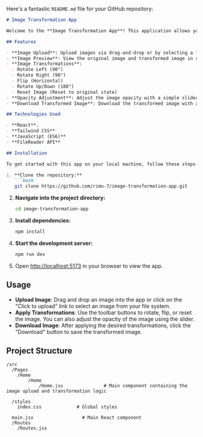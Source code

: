 Here's a fantastic `README.md` file for your GitHub repository:

```markdown
# Image Transformation App

Welcome to the **Image Transformation App**! This application allows you to upload images, apply various transformations (rotate, flip, adjust opacity), and download the transformed image. It also supports drag-and-drop image upload and provides a responsive interface for both desktop and mobile users.

## Features

- **Image Upload**: Upload images via drag-and-drop or by selecting a file using the file input.
- **Image Preview**: View the original image and transformed image in real-time.
- **Image Transformations**:
  - Rotate Left (90°)
  - Rotate Right (90°)
  - Flip (Horizontal)
  - Rotate Up/Down (180°)
  - Reset Image (Reset to original state)
- **Opacity Adjustment**: Adjust the image opacity with a simple slider.
- **Download Transformed Image**: Download the transformed image with a simple click.

## Technologies Used

- **React**.
- **Tailwind CSS**
- **JavaScript (ES6)**
- **FileReader API**

## Installation

To get started with this app on your local machine, follow these steps:

1. **Clone the repository:**
   ```bash
   git clone https://github.com/rimu-7/image-transformation-app.git
   ```

2. **Navigate into the project directory:**
   ```bash
   cd image-transformation-app
   ```

3. **Install dependencies:**
   ```bash
   npm install
   ```

4. **Start the development server:**
   ```bash
   npm run dev
   ```

5. Open [http://localhost:5173](http://localhost:5173) in your browser to view the app.

## Usage

- **Upload Image**: Drag and drop an image into the app or click on the "Click to upload" link to select an image from your file system.
- **Apply Transformations**: Use the toolbar buttons to rotate, flip, or reset the image. You can also adjust the opacity of the image using the slider.
- **Download Image**: After applying the desired transformations, click the "Download" button to save the transformed image.

## Project Structure

```
/src
  /Pages
    /Home
        /Home
            /Home.jsx               # Main component containing the image upload and transformation logic

  /styles
    index.css             # Global styles

  main.jsx                  # Main React component
  /Routes
    /Routes.jsx


```
